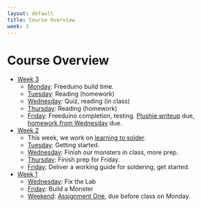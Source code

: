```yaml
---
layout: default
title: Course Overview
week: 1
---
```


# Course Overview
* [Week 3](w02.html)
  * [Monday](w02.html#Monday): Freeduino build time.
  * [Tuesday](w02.html#Tuesday): Reading (homework)
  * [Wednesday](w02.html#Wednesday): Quiz, reading (in class)
  * [Thursday](w02.html#Thursday): Reading (homework)
  * [Friday](w02.html#Friday): Freeduino completion, testing. [Plushie writeup]({{site.url}}/assignments/plushie-monster-writeup.html) due, [homework from Wednesday]({{site.url}}/assignments/exploring-home-wiring-planning.html) due. 
* [Week 2](w01.html)
  * This week, we work on [learning to solder]({{site.url}}/assignments/learn-to-solder.html).
  * [Tuesday](w01.html#Tuesday): Getting started.
  * [Wednesday](w01.html#Wednesday): Finish our monsters in class, more prep.
  * [Thursday](w01.html#Thursday): Finish prep for Friday.
  * [Friday](w01.html#Friday): Deliver a working guide for soldering, get started.
* [Week 1](w00.html)
  * [Wednesday](w00.html#Wednesday): Fix the Lab
  * [Friday](w00.html#Friday): Build a Monster
  * [Weekend](w00.html#Weekend): [Assignment One]({{site.url}}/assignments/learning-to-fail.html), due before class on Monday.
